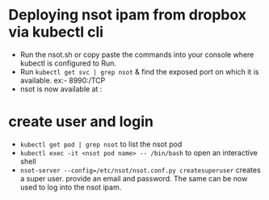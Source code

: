 # Deploying nsot ipam from dropbox via kubectl cli
- Run the nsot.sh or copy paste the commands into your console where kubectl is configured to Run.
- Run `kubectl get svc | grep nsot` & find the exposed port on which it is available.
    ex:- 8990:<exposed port>/TCP
- nsot is now available at <cluster ip>:<exposed port>

# create user and login
 - `kubectl get pod | grep nsot` to list the nsot pod
 - `kubectl exec -it <nsot pod name> -- /bin/bash` to open an interactive shell
 - `nsot-server --config=/etc/nsot/nsot.conf.py createsuperuser` creates a super user.
    provide an email and password. The same can be now used to log into the nsot ipam.
